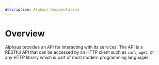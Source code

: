 ```yaml
---
description: Alphaus Documentation
---
```


# Overview

Alphaus provides an API for interacting with its services. The API is a RESTful API that can be accessed by an HTTP client such as `curl`, `wget`, or any HTTP library which is part of most modern programming languages.

